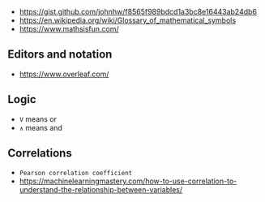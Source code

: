   - https://gist.github.com/johnhw/f8565f989bdcd1a3bc8e16443ab24db6
  - https://en.wikipedia.org/wiki/Glossary_of_mathematical_symbols
  - https://www.mathsisfun.com/

## Editors and notation

- https://www.overleaf.com/

## Logic

- `V` means or
- `∧` means and

## Correlations

- `Pearson correlation coefficient`
- https://machinelearningmastery.com/how-to-use-correlation-to-understand-the-relationship-between-variables/
